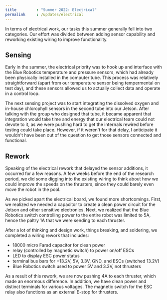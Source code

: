```yaml
---
title         : "Summer 2022: Electrical"
permalink     : /updates/electrical
---
```


In terms of electrical work, our tasks this summer generally fell into two categories. Our effort was divided between adding sensor capability and reworking existing wiring to improve functionality.

## Sensing

Early in the summer, the electrical priority was to hook up and interface with the Blue Robotics temperature and pressure sensors, which had already been physically installed in the computer tube. This process was relatively straightforward (apart from our temperature sensor being tempermental on test day), and these sensors allowed us to actually collect data and operate in a control loop.

The next sensing project was to start integrating the dissolved oxygen and in-house chlorophyll sensors in the second tube into our Jetson. After talking with the group who designed that tube, it became apparent that integration would take time and energy that our electrical team could not devote to it, as we were pushing hard to get the internals rewired before testing could take place. However, if it weren't for that delay, I anticipate it wouldn't have been out of the question to get those sensors connected and functional.

## Rework

Speaking of the electrical rework that delayed the sensor additions, it occurred for a few reasons. A few weeks before the end of the research period, we did some digging into the existing wiring to think about how we could improve the speeds on the thrusters, since they could barely even move the robot in the pool.

As we picked apart the electrical board, we found more shortcomings. First, we realized we needed a capacitor to create a clean power circuit for the Jetson and other sensitive electronics. Next, we realized that the Blue Robotics switch controlling power to the entire robot was limited to 5A, hence the paltry 1A that we were sending to each thruster.

After a lot of thinking and design work, things breaking, and soldering, we completed a wiring rework that includes:

- 18000 micro Farad capacitor for clean power
- relay (controlled by magnetic switch) to power on/off ESCs
- LED to display ESC power status
- terminal bus bars for +13.2V, 5V, 3.3V, GND, and ESCs (switched 13.2V)
- Blue Robotics switch used to power 5V and 3.3V, not thrusters

As a result of this rework, we are now pushing 4A to each thruster, which made an enormous difference. In addition, we have clean power and distinct terminals for various voltages. The magnetic switch for the ESC relay also functions as an external E-stop for thrusters.
